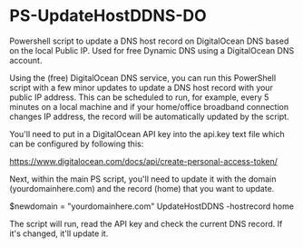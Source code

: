 # PS-UpdateHostDDNS-DO
Powershell script to update a DNS host record on DigitalOcean DNS based on the local Public IP. Used for free Dynamic DNS using a DigitalOcean DNS account.

Using the (free) DigitalOcean DNS service, you can run this PowerShell script with a few minor updates to update a DNS host record with your public IP address. This can be scheduled to run, for example, every 5 minutes on a local machine and if your home/office broadband connection changes IP address, the record will be automatically updated by the script.

You'll need to put in a DigitalOcean API key into the api.key text file which can be configured by following this:

https://www.digitalocean.com/docs/api/create-personal-access-token/

Next, within the main PS script, you'll need to update it with the domain (yourdomainhere.com) and the record (home) that you want to update.

$newdomain = "yourdomainhere.com"
UpdateHostDDNS -hostrecord home

The script will run, read the API key and check the current DNS record. If it's changed, it'll update it.

